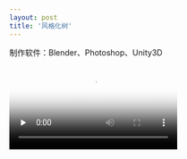 ```yaml
---
layout: post
title: '风格化树'
---
```

制作软件：Blender、Photoshop、Unity3D
<!-- mp4格式 -->
<video id="video" controls="" preload="none" poster="封面">
      <source id="mp4" src="assets/Video/proj1/videoTest.mp4" type="video/mp4">
</videos>